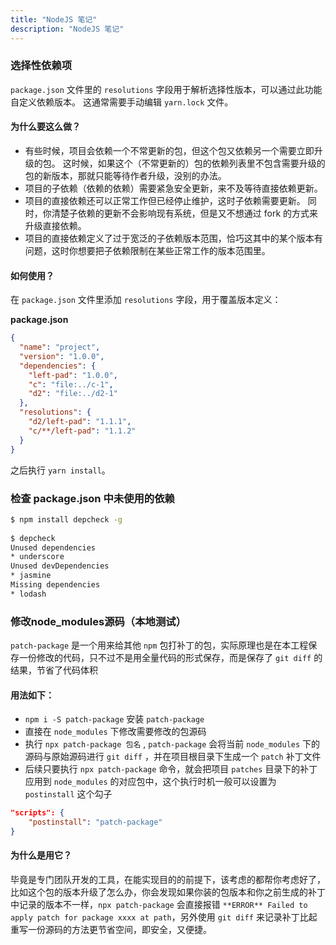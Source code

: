 ```yaml
---
title: "NodeJS 笔记"
description: "NodeJS 笔记"
---
```


### 选择性依赖项

`package.json` 文件里的 `resolutions` 字段用于解析选择性版本，可以通过此功能自定义依赖版本。 这通常需要手动编辑 `yarn.lock` 文件。

#### 为什么要这么做？

- 有些时候，项目会依赖一个不常更新的包，但这个包又依赖另一个需要立即升级的包。 这时候，如果这个（不常更新的）包的依赖列表里不包含需要升级的包的新版本，那就只能等待作者升级，没别的办法。
- 项目的子依赖（依赖的依赖）需要紧急安全更新，来不及等待直接依赖更新。
- 项目的直接依赖还可以正常工作但已经停止维护，这时子依赖需要更新。 同时，你清楚子依赖的更新不会影响现有系统，但是又不想通过 fork 的方式来升级直接依赖。
- 项目的直接依赖定义了过于宽泛的子依赖版本范围，恰巧这其中的某个版本有问题，这时你想要把子依赖限制在某些正常工作的版本范围里。

#### 如何使用？

在 `package.json` 文件里添加 `resolutions` 字段，用于覆盖版本定义：

**package.json**

```json
{
  "name": "project",
  "version": "1.0.0",
  "dependencies": {
    "left-pad": "1.0.0",
    "c": "file:../c-1",
    "d2": "file:../d2-1"
  },
  "resolutions": {
    "d2/left-pad": "1.1.1",
    "c/**/left-pad": "1.1.2"
  }
}
```

之后执行 `yarn install`。

### 检查 package.json 中未使用的依赖

```bash
$ npm install depcheck -g
 
$ depcheck
Unused dependencies
* underscore
Unused devDependencies
* jasmine
Missing dependencies
* lodash
```

### 修改node_modules源码（本地测试）

`patch-package` 是一个用来给其他 `npm` 包打补丁的包，实际原理也是在本工程保存一份修改的代码，只不过不是用全量代码的形式保存，而是保存了 `git diff` 的结果，节省了代码体积

#### **用法如下：**

- `npm i -S patch-package` 安装 `patch-package`
- 直接在 `node_modules` 下修改需要修改的包源码
- 执行 `npx patch-package 包名` , `patch-package` 会将当前 `node_modules` 下的源码与原始源码进行 `git diff` ，并在项目根目录下生成一个 `patch` 补丁文件
- 后续只要执行 `npx patch-package` 命令，就会把项目 `patches` 目录下的补丁应用到 `node_modules` 的对应包中，这个执行时机一般可以设置为 `postinstall` 这个勾子

```json
"scripts": {
    "postinstall": "patch-package"
}
```

#### **为什么是用它？**

毕竟是专门团队开发的工具，在能实现目的的前提下，该考虑的都帮你考虑好了，比如这个包的版本升级了怎么办，你会发现如果你装的包版本和你之前生成的补丁中记录的版本不一样，`npx patch-package` 会直接报错 `**ERROR** Failed to apply patch for package xxxx at path`，另外使用 `git diff` 来记录补丁比起重写一份源码的方法更节省空间，即安全，又便捷。

